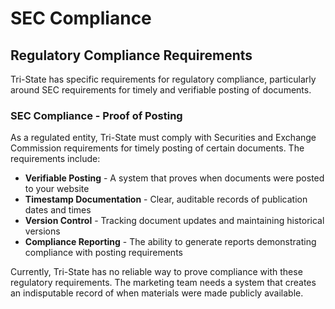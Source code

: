 # SEC Compliance

## Regulatory Compliance Requirements

Tri-State has specific requirements for regulatory compliance, particularly around SEC requirements for timely and verifiable posting of documents.

### SEC Compliance - Proof of Posting

As a regulated entity, Tri-State must comply with Securities and Exchange Commission requirements for timely posting of certain documents. The requirements include:

- **Verifiable Posting** - A system that proves when documents were posted to your website
- **Timestamp Documentation** - Clear, auditable records of publication dates and times
- **Version Control** - Tracking document updates and maintaining historical versions
- **Compliance Reporting** - The ability to generate reports demonstrating compliance with posting requirements

Currently, Tri-State has no reliable way to prove compliance with these regulatory requirements. The marketing team needs a system that creates an indisputable record of when materials were made publicly available.

